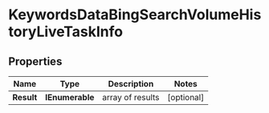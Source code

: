 # KeywordsDataBingSearchVolumeHistoryLiveTaskInfo


## Properties

| Name | Type | Description | Notes |
|------------ | ------------- | ------------- | -------------|
**Result** | **IEnumerable<KeywordsDataBingSearchVolumeHistoryLiveResultInfo>** | array of results |[optional]|
